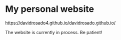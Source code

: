 # My personal website

https://davidrosado4.github.io/davidrosado.github.io/

The website is currently in process. Be patient!